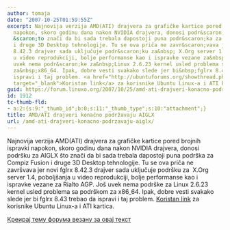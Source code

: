 ```yaml
---
author: tomaja
date: "2007-10-25T01:59:55Z"
excerpt: Najnovija verzija AMD(ATI) drajvera za grafičke kartice pored brojnih ispravki
  napokon, skoro godinu dana nakon NVIDIA drajvera, donosi podr&scaron;ku za AIGLX
  &scaron;to znači da bi sada trebala dapostoji puna podr&scaron;ka za Compiz Fusion
  i druge 3D Desktop tehnologije. Tu se ova priča ne zavr&scaron;vava jer novi fglrx
  8.42.3 drajver sada uključuje podr&scaron;ku za&nbsp; X.Org server 1.4, pobolj&scaron;anja
  u video reprodukciji, bolje performanse kao i ispravke vezane za&nbsp;Rialto AGP.&nbsp;Jo&scaron;
  uvek nema podr&scaron;ke za&nbsp;Linux 2.6.23 kernel usled problema sa podr&scaron;kom
  za&nbsp;x86_64. Ipak, dobre vesti svakako slede jer bi&nbsp;fglrx 8.43 trebao da
  ispravi i taj problem. <a href="http://ubuntuforums.org/showthread.php?t=589075"
  target="_blank">Koristan link</a> za korisnike Ubuntu Linux-a i ATI kartica.
guid: https://forum.linuxo.org/2007/10/25/amd-ati-drajveri-konacno-podrzavaju-aiglx/
id: 1912
tc-thumb-fld:
- a:2:{s:9:"_thumb_id";b:0;s:11:"_thumb_type";s:10:"attachment";}
title: AMD/ATI drajveri konačno podržavaju AIGLX
url: /amd-ati-drajveri-konacno-podrzavaju-aiglx/
---
```

Najnovija verzija AMD(ATI) drajvera za grafičke kartice pored brojnih ispravki napokon, skoro godinu dana nakon NVIDIA drajvera, donosi podr&scaron;ku za AIGLX &scaron;to znači da bi sada trebala dapostoji puna podr&scaron;ka za Compiz Fusion i druge 3D Desktop tehnologije. Tu se ova priča ne zavr&scaron;vava jer novi fglrx 8.42.3 drajver sada uključuje podr&scaron;ku za&nbsp; X.Org server 1.4, pobolj&scaron;anja u video reprodukciji, bolje performanse kao i ispravke vezane za&nbsp;Rialto AGP.&nbsp;Jo&scaron; uvek nema podr&scaron;ke za&nbsp;Linux 2.6.23 kernel usled problema sa podr&scaron;kom za&nbsp;x86_64. Ipak, dobre vesti svakako slede jer bi&nbsp;fglrx 8.43 trebao da ispravi i taj problem. <a href="http://ubuntuforums.org/showthread.php?t=589075" target="_blank">Koristan link</a> za korisnike Ubuntu Linux-a i ATI kartica.<!--break-->

[Креирај тему форума везану за овај текст](https://linuxo.org/nova-tema-na-forumu/?se_pid=1912)